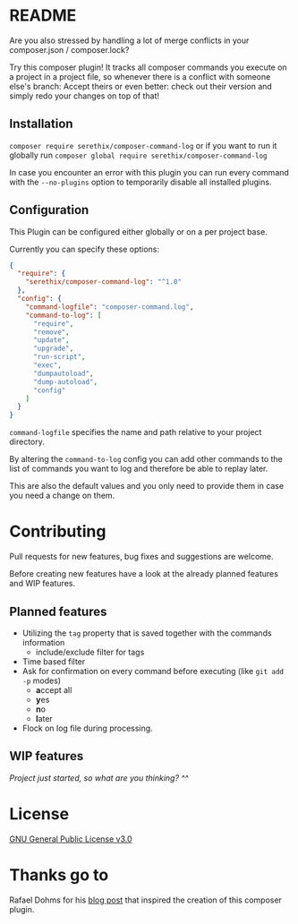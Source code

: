 # README

Are you also stressed by handling a lot of merge conflicts in your composer.json / composer.lock?

Try this composer plugin! It tracks all composer commands you execute on a project in a project file, so whenever there is a conflict with someone else's branch: Accept theirs or even better: check out their version and simply redo your changes on top of that!  

## Installation

`composer require serethix/composer-command-log` or if you want to run it globally run `composer global require serethix/composer-command-log`

In case you encounter an error with this plugin you can run every command with the `--no-plugins` option to temporarily disable all installed plugins.

## Configuration
This Plugin can be configured either globally or on a per project base.

Currently you can specify these options:

```json
{
  "require": {
    "serethix/composer-command-log": "^1.0"
  },
  "config": {
    "command-logfile": "composer-command.log",
    "command-to-log": [
      "require",
      "remove",
      "update",
      "upgrade",
      "run-script",
      "exec",
      "dumpautoload",
      "dump-autoload",
      "config"
    ]
  }
}
```

`command-logfile` specifies the name and path relative to your project directory.

By altering the `command-to-log` config you can add other commands to the list of commands you want to log and therefore be able to replay later.

This are also the default values and you only need to provide them in case you need a change on them.

# Contributing

Pull requests for new features, bug fixes and suggestions are welcome.

Before creating new features have a look at the already planned features and WIP features.

## Planned features

- Utilizing the `tag` property that is saved together with the commands information
  - include/exclude filter for tags
- Time based filter
- Ask for confirmation on every command before executing (like `git add -p` modes)
  - **a**ccept all
  - **y**es
  - **n**o
  - **l**ater
- Flock on log file during processing.

## WIP features
_Project just started, so what are you thinking? ^^_

# License
[GNU General Public License v3.0](https://github.com/SerethiX/ComposerCommandLog/blob/master/LICENSE)

# Thanks go to
Rafael Dohms for his [blog post](http://blog.doh.ms/2016/11/28/solving-conflicts-in-composer-lock/) that inspired the creation of this composer plugin.
